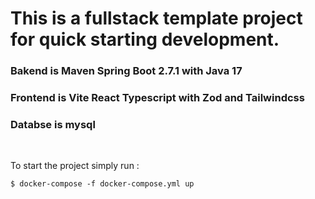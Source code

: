 # This is a fullstack template project for quick starting development.

### Bakend is Maven Spring Boot 2.7.1 with Java 17

### Frontend is Vite React Typescript with Zod and Tailwindcss

### Databse is mysql

&nbsp;

To start the project simply run :

```
$ docker-compose -f docker-compose.yml up
```
